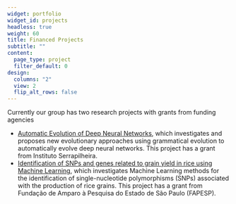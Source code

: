 ```yaml
---
widget: portfolio
widget_id: projects
headless: true
weight: 60
title: Financed Projects
subtitle: ""
content:
  page_type: project
  filter_default: 0
design:
  columns: "2"
  view: 2
  flip_alt_rows: false
---
```

Currently our group has two research projects with grants from funding agencies

* [Automatic Evolution of Deep Neural Networks](https://serrapilheira.org/pesquisadores/ricardo-cerri/), which investigates and proposes new evolutionary approaches using grammatical evolution to automatically evolve deep neural networks. This project has a grant from Instituto Serrapilheira.
* [Identification of SNPs and genes related to grain yield in rice using Machine Learning](https://bv.fapesp.br/en/auxilios/107677/identification-of-snps-and-genes-related-to-grain-yield-in-rice-using-machine-learning/), which investigates Machine Learning methods for the identification of single-nucleotide polymorphisms (SNPs) associated with the production of rice grains. This project has a grant from Fundação de Amparo à Pesquisa do Estado de São Paulo (FAPESP).